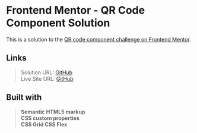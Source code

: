 # Frontend Mentor - QR Code Component Solution

This is a solution to the [QR code component challenge on Frontend Mentor](https://www.frontendmentor.io/challenges/qr-code-component-iux_sIO_H).

## Links

> Solution URL: [GitHub](https://github.com/HioFabien/qr-code-card-design)  
> Live Site URL: [GitHub](https://hiofabien.github.io/qr-code-card-design)

## Built with

> **Semantic HTML5 markup  
> CSS custom properties  
> CSS Grid
> CSS Flex**
